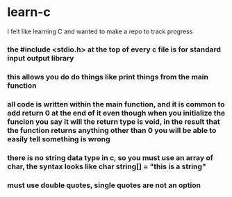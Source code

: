 # learn-c
I felt like learning C and wanted to make a repo to track progress

### the #include <stdio.h> at the top of every c file is for standard input output library
### this allows you do do things like print things from the main function



### all code is written within the main function, and it is common to add return 0 at the end of it even though when you initialize the funcion you say it will the return type is void, in the result that the function returns anything other than 0 you will be able to easily tell something is wrong


### there is no string data type in c, so you must use an array of char, the syntax looks like char string[] = "this is a string"
### must use double quotes, single quotes are not an option
